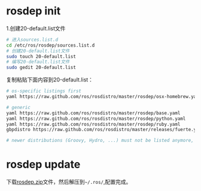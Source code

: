 # rosdep init
1.创建20-default.list文件
```bash
# 进入sources.list.d
cd /etc/ros/rosdep/sources.list.d
# 创建20-default.list文件
sudo touch 20-default.list
# 编写20-default.list文件
sudo gedit 20-default.list
```

复制粘贴下面内容到20-default.list：

```bash
# os-specific listings first
yaml https://raw.github.com/ros/rosdistro/master/rosdep/osx-homebrew.yaml osx

# generic
yaml https://raw.github.com/ros/rosdistro/master/rosdep/base.yaml
yaml https://raw.github.com/ros/rosdistro/master/rosdep/python.yaml
yaml https://raw.github.com/ros/rosdistro/master/rosdep/ruby.yaml
gbpdistro https://raw.github.com/ros/rosdistro/master/releases/fuerte.yaml fuerte

# newer distributions (Groovy, Hydro, ...) must not be listed anymore, they are being fetched from the rosdistro index.yaml instead
```

# rosdep update
下载[rosdep.zip](https://github.com/GJXS1980/rosdep_cn/releases/download/v1.0/rosdep.zip)文件，然后解压到<code>~/.ros/</code>,配置完成。
